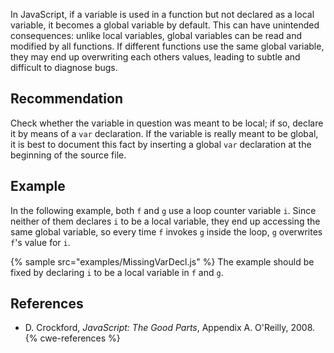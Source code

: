 In JavaScript, if a variable is used in a function but not declared as a local variable, it becomes a global variable by default. This can have unintended consequences: unlike local variables, global variables can be read and modified by all functions. If different functions use the same global variable, they may end up overwriting each others values, leading to subtle and difficult to diagnose bugs.


## Recommendation
Check whether the variable in question was meant to be local; if so, declare it by means of a `var` declaration. If the variable is really meant to be global, it is best to document this fact by inserting a global `var` declaration at the beginning of the source file.


## Example
In the following example, both `f` and `g` use a loop counter variable `i`. Since neither of them declares `i` to be a local variable, they end up accessing the same global variable, so every time `f` invokes `g` inside the loop, `g` overwrites `f`'s value for `i`.

{% sample src="examples/MissingVarDecl.js" %}
The example should be fixed by declaring `i` to be a local variable in `f` and `g`.


## References
* D. Crockford, *JavaScript: The Good Parts*, Appendix A. O'Reilly, 2008.
{% cwe-references %}
